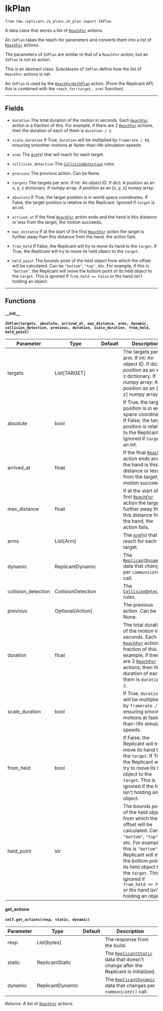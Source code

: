 # IkPlan

`from tdw.replicant.ik_plans.ik_plan import IkPlan`

A data class that stores a list of [`ReachFor`](../actions/reach_for.md) actions.

An `IkPlan` takes the reach-for parameters and converts them into a list of [`ReachFor`](../actions/reach_for.md) actions.

The parameters of `IkPlan` are similar to that of a `ReachFor` action, but an `IkPlan` is *not* an action.

This is an abstract class. Subclasses of `IkPlan` define how the list of `ReachFor` actions is set.

An `IkPlan` is used by the [`ReachForWithPlan`](../actions/reach_for_with_plan.md) action. (From the Replicant API, this is combined with the `reach_for(target, arm)` function).

***

## Fields

- `duration` The total duration of the motion in seconds. Each [`ReachFor`](../actions/reach_for.md) action is a fraction of this. For example, if there are 2 [`ReachFor`](../actions/reach_for.md) actions, then the duration of each of them is `duration / 2`.

- `scale_duration` If True, `duration` will be multiplied by `framerate / 60`, ensuring smoother motions at faster-than-life simulation speeds.

- `arms` The [`Arm`](../arm.md)(s) that will reach for each target.

- `collision_detection` The [`CollisionDetection`](../collision_detection.md) rules.

- `previous` The previous action. Can be None.

- `targets` The targets per arm. If int: An object ID. If dict: A position as an x, y, z dictionary. If numpy array: A position as an [x, y, z] numpy array.

- `absolute` If True, the target position is in world space coordinates. If False, the target position is relative to the Replicant. Ignored if `target` is an int.

- `arrived_at` If the final [`ReachFor`](../actions/reach_for.md) action ends and the hand is this distance or less from the target, the motion succeeds.

- `max_distance` If at the start of the first [`ReachFor`](../actions/reach_for.md) action the target is further away than this distance from the hand, the action fails.

- `from_held` If False, the Replicant will try to move its hand to the `target`. If True, the Replicant will try to move its held object to the `target`.

- `held_point` The bounds point of the held object from which the offset will be calculated. Can be `"bottom"`, `"top"`, etc. For example, if this is `"bottom"`, the Replicant will move the bottom point of its held object to the `target`. This is ignored if `from_held == False` or ths hand isn't holding an object.

***

## Functions

#### \_\_init\_\_

**`IkPlan(targets, absolute, arrived_at, max_distance, arms, dynamic, collision_detection, previous, duration, scale_duration, from_held, held_point)`**

| Parameter | Type | Default | Description |
| --- | --- | --- | --- |
| targets |  List[TARGET] |  | The targets per arm. If int: An object ID. If dict: A position as an x, y, z dictionary. If numpy array: A position as an [x, y, z] numpy array. |
| absolute |  bool |  | If True, the target position is in world space coordinates. If False, the target position is relative to the Replicant. Ignored if `target` is an int. |
| arrived_at |  float |  | If the final [`ReachFor`](../actions/reach_for.md) action ends and the hand is this distance or less from the target, the motion succeeds. |
| max_distance |  float |  | If at the start of the first [`ReachFor`](../actions/reach_for.md) action the target is further away than this distance from the hand, the action fails. |
| arms |  List[Arm] |  | The [`Arm`](../arm.md)(s) that will reach for each target. |
| dynamic |  ReplicantDynamic |  | The [`ReplicantDynamic`](../replicant_dynamic.md) data that changes per `communicate()` call. |
| collision_detection |  CollisionDetection |  | The [`CollisionDetection`](../collision_detection.md) rules. |
| previous |  Optional[Action] |  | The previous action. Can be None. |
| duration |  float |  | The total duration of the motion in seconds. Each [`ReachFor`](../actions/reach_for.md) action is a fraction of this. For example, if there are 2 [`ReachFor`](../actions/reach_for.md) actions, then the duration of each of them is `duration / 2`. |
| scale_duration |  bool |  | If True, `duration` will be multiplied by `framerate / 60`, ensuring smoother motions at faster-than-life simulation speeds. |
| from_held |  bool |  | If False, the Replicant will try to move its hand to the `target`. If True, the Replicant will try to move its held object to the `target`. This is ignored if the hand isn't holding an object. |
| held_point |  str |  | The bounds point of the held object from which the offset will be calculated. Can be `"bottom"`, `"top"`, etc. For example, if this is `"bottom"`, the Replicant will move the bottom point of its held object to the `target`. This is ignored if `from_held == False` or ths hand isn't holding an object. |

#### get_actions

**`self.get_actions(resp, static, dynamic)`**


| Parameter | Type | Default | Description |
| --- | --- | --- | --- |
| resp |  List[bytes] |  | The response from the build. |
| static |  ReplicantStatic |  | The [`ReplicantStatic`](../replicant_static.md) data that doesn't change after the Replicant is initialized. |
| dynamic |  ReplicantDynamic |  | The [`ReplicantDynamic`](../replicant_dynamic.md) data that changes per `communicate()` call. |

_Returns:_  A list of [`ReachFor`](../actions/reach_for.md) actions.